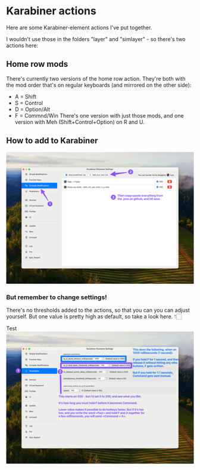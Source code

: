 # Karabiner actions
Here are some Karabiner-element actions I've put together.

I wouldn't use those in the folders "layer" and "simlayer" - so there's two actions here:

## Home row mods
There's currently two versions of the home row action. They're both with the mod order that's on regular keyboards (and mirrored on the other side):
* A = Shift
* S = Control
* D = Option/Alt
* F = Commnd/Win
There's one version with just those mods, and one version with Meh (Shift+Control+Option) on R and U.

## How to add to Karabiner
![](images/Karabiner-add-action.png)
### But remember to change settings!
There's no thresholds added to the actions, so that you can you can adjust yourself. But one value is pretty high as default, so take a look here. 👇🏻

Test
![](images/Karabiner-settings.png)
